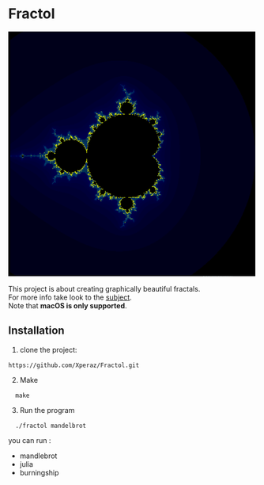 # Fractol

![Fract'ol](/img/AlarmedThriftyDikkops-max-1mb.gif)

This project is about creating graphically beautiful fractals.<br/>
For more info take look to the  [subject](https://github.com/Xperaz/Fractol/blob/master/en.subject.pdf[!embded]). <br/>
Note that **macOS is only supported**.

## Installation
1. clone the project:
  ``` 
  https://github.com/Xperaz/Fractol.git 
  ```
2. Make
  ``` 
    make 
  ```
3. Run the program
  ```
    ./fractol mandelbrot
  ```
you can run : 
- mandlebrot
- julia
- burningship
